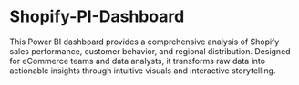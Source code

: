 # Shopify-PI-Dashboard
This Power BI dashboard provides a comprehensive analysis of Shopify sales performance, customer behavior, and regional distribution. Designed for eCommerce teams and data analysts, it transforms raw data into actionable insights through intuitive visuals and interactive storytelling.
